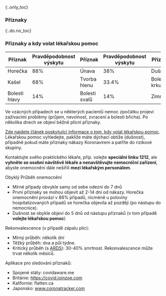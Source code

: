 {:.only_toc}
### Příznaky

{:.do.no_toc}
### Příznaky a kdy volat lékařskou pomoc

| Příznak   | Pravděpodobnost výskytu | Příznak         | Pravděpodobnost výskytu | Příznak               | Pravděpodobnost výskytu |
| ----------| ---------- | ----------------| ---------- | --------------------  | ---------- |
| Horečka     | 88%        |Únava          |38%         |Dušnost    |18%         |
| Kašel |68%         |Tvorba hlenu|33.4%       |Bolest v krku            |14%         |
|Bolesti hlavy  |14%         |Bolesti svalů     |14%         |Zimnice                 |11%         |

Ve vzácných případech se u některých pacientů nemoc zpočátku projeví zažívacími problémy (průjem, nevolnost, zvracení a bolesti břicha). Po několika dnech se objeví běžné plicní příznaky.

[Zde najdete článek poskytující informace o tom, kdy volat lékařskou pomoc](https://www.seznamzpravy.cz/clanek/koronavirus-co-by-me-melo-varovat-ze-nemoc-probiha-komplikovane-co-je-to-dusnost-a-kdy-volat-zachranku-96953). Lékařskou pomoc vyhledejte, pakliže máte dýchací obtíže (dušnost), případně pokud máte příznaky nákazy Koronavirem a patříte do rizikové skupiny. 

Kontaktujte svého praktického lékaře, příp. volejte  **speciální linku 1212**, ale **vyhněte se osobní návštěvě lékaře a nenavštěvujte nemocniční zařízení**, abyste onemocnění dále nešířili **mezi lékařským personálem**. 


Obyklý Průběh onemocnění
-  Mírné případy obvykle samy od sebe odezní do 7 dnů
-   První příznaky se mohou objevit až 2-14 dní od nákazy. Horečka onemocnění provází v 88% případů, nicméně u poloviny hospitalizovaných případů se horečka objevila až později (po nástupu do nemocnice).
- Dušnost se obykle objeví do 5 dnů od nástupu příznaků (v tom případě **volejte lékařskou pomoc**)

Rekonvalescence (v případě zápalu plic):
-  Mírný průběh: několik dní
-  Těžký průběh: dva a půl týdne.  
-  Kritický průběh (s [ARDS](https://cs.wikipedia.org/wiki/Syndrom_akutn%C3%AD_dechov%C3%A9_t%C3%ADsn%C4%9B)): 30-40% smrtnost. Rekonvalescence může trvat několik měsíců.

Aplikace pro sledování příznaků:  
-  Spojené státy: covidaware.me
-  Británie: https://covid.joinzoe.com
-  Kalifornie: flatten.ca 
-  Japonsko: www.coronatracker.com
